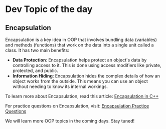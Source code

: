 # Dev Topic of the day
## Encapsulation

Encapsulation is a key idea in OOP that involves bundling data (variables) and methods (functions) that work on the data into a single unit called a class. It has two main benefits:

- **Data Protection**: Encapsulation helps protect an object's data by controlling access to it. This is done using access modifiers like private, protected, and public.
- **Information Hiding**: Encapsulation hides the complex details of how an object works from the outside. This means you can use an object without needing to know its internal workings.

To learn more about Encapsulation, read this article: [Encapsulation in C++](https://www.geeksforgeeks.org/encapsulation-in-cpp/)

For practice questions on Encapsulation, visit: [Encapsulation Practice Questions](https://www.sanfoundry.com/object-oriented-programming-questions-answers-encapsulation/)

We will learn more OOP topics in the coming days. Stay tuned!
